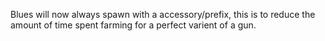 Blues will now always spawn with a accessory/prefix, this is to reduce the amount of time spent farming for a perfect varient of a gun.
